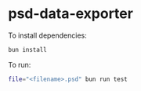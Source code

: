 # psd-data-exporter

To install dependencies:

```bash
bun install
```

To run:

```bash
file="<filename>.psd" bun run test
```
